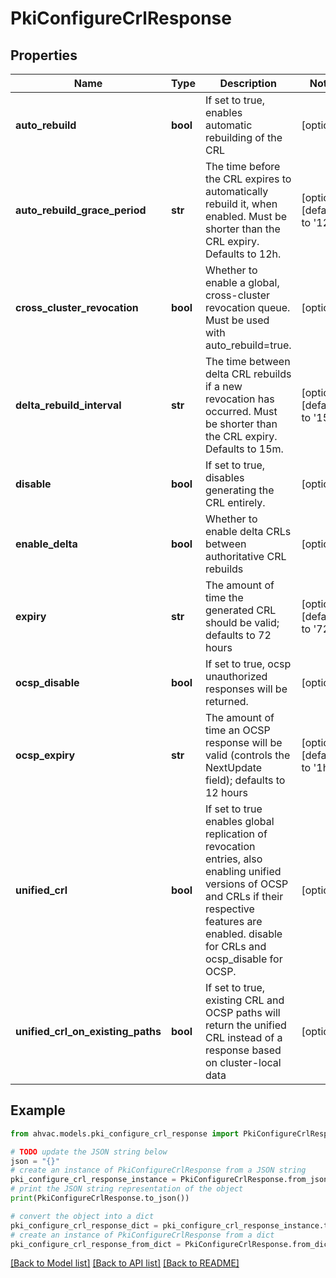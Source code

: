 # PkiConfigureCrlResponse


## Properties

Name | Type | Description | Notes
------------ | ------------- | ------------- | -------------
**auto_rebuild** | **bool** | If set to true, enables automatic rebuilding of the CRL | [optional] 
**auto_rebuild_grace_period** | **str** | The time before the CRL expires to automatically rebuild it, when enabled. Must be shorter than the CRL expiry. Defaults to 12h. | [optional] [default to '12h']
**cross_cluster_revocation** | **bool** | Whether to enable a global, cross-cluster revocation queue. Must be used with auto_rebuild&#x3D;true. | [optional] 
**delta_rebuild_interval** | **str** | The time between delta CRL rebuilds if a new revocation has occurred. Must be shorter than the CRL expiry. Defaults to 15m. | [optional] [default to '15m']
**disable** | **bool** | If set to true, disables generating the CRL entirely. | [optional] 
**enable_delta** | **bool** | Whether to enable delta CRLs between authoritative CRL rebuilds | [optional] 
**expiry** | **str** | The amount of time the generated CRL should be valid; defaults to 72 hours | [optional] [default to '72h']
**ocsp_disable** | **bool** | If set to true, ocsp unauthorized responses will be returned. | [optional] 
**ocsp_expiry** | **str** | The amount of time an OCSP response will be valid (controls the NextUpdate field); defaults to 12 hours | [optional] [default to '1h']
**unified_crl** | **bool** | If set to true enables global replication of revocation entries, also enabling unified versions of OCSP and CRLs if their respective features are enabled. disable for CRLs and ocsp_disable for OCSP. | [optional] 
**unified_crl_on_existing_paths** | **bool** | If set to true, existing CRL and OCSP paths will return the unified CRL instead of a response based on cluster-local data | [optional] 

## Example

```python
from ahvac.models.pki_configure_crl_response import PkiConfigureCrlResponse

# TODO update the JSON string below
json = "{}"
# create an instance of PkiConfigureCrlResponse from a JSON string
pki_configure_crl_response_instance = PkiConfigureCrlResponse.from_json(json)
# print the JSON string representation of the object
print(PkiConfigureCrlResponse.to_json())

# convert the object into a dict
pki_configure_crl_response_dict = pki_configure_crl_response_instance.to_dict()
# create an instance of PkiConfigureCrlResponse from a dict
pki_configure_crl_response_from_dict = PkiConfigureCrlResponse.from_dict(pki_configure_crl_response_dict)
```
[[Back to Model list]](../README.md#documentation-for-models) [[Back to API list]](../README.md#documentation-for-api-endpoints) [[Back to README]](../README.md)



